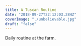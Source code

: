 ```yaml
---
title: A Tuscan Routine
date: "2018-09-27T22:12:03.284Z"
coverImage: "./unbelievable.jpg"
draft: "false"
---
```


Daily routine at the farm.